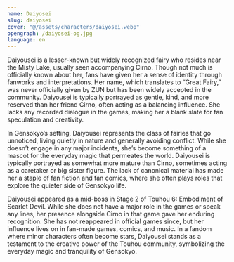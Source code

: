 ```yaml
---
name: Daiyosei
slug: daiyosei
cover: "@/assets/characters/daiyosei.webp"
opengraph: /daiyosei-og.jpg
language: en
---
```


Daiyousei is a lesser-known but widely recognized fairy who resides near the Misty Lake, usually seen accompanying Cirno. Though not much is officially known about her, fans have given her a sense of identity through fanworks and interpretations. Her name, which translates to “Great Fairy,” was never officially given by ZUN but has been widely accepted in the community. Daiyousei is typically portrayed as gentle, kind, and more reserved than her friend Cirno, often acting as a balancing influence. She lacks any recorded dialogue in the games, making her a blank slate for fan speculation and creativity.

In Gensokyo’s setting, Daiyousei represents the class of fairies that go unnoticed, living quietly in nature and generally avoiding conflict. While she doesn’t engage in any major incidents, she’s become something of a mascot for the everyday magic that permeates the world. Daiyousei is typically portrayed as somewhat more mature than Cirno, sometimes acting as a caretaker or big sister figure. The lack of canonical material has made her a staple of fan fiction and fan comics, where she often plays roles that explore the quieter side of Gensokyo life.

Daiyousei appeared as a mid-boss in Stage 2 of Touhou 6: Embodiment of Scarlet Devil. While she does not have a major role in the games or speak any lines, her presence alongside Cirno in that game gave her enduring recognition. She has not reappeared in official games since, but her influence lives on in fan-made games, comics, and music. In a fandom where minor characters often become stars, Daiyousei stands as a testament to the creative power of the Touhou community, symbolizing the everyday magic and tranquility of Gensokyo.
